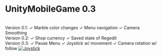 # UnityMobileGame 0.3
<html>
<br>
  Version 0.1: ✓ Marble color changes ✓ Menu navigation ✓ Camera Smoothing
<br>
  Version 0.2: ✓ Shop currency ✓ Saved state of Regedit
<br>
  Version 0.3: ✓ Pause Menu ✓ Joystick w/ movement ✓ Camera rotation w/ follow
  <a href="https://ibb.co/g1c2cc"><img src="https://preview.ibb.co/mXPR3H/Joystick.png" alt="Joystick" border="0"></a>
</html>
